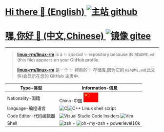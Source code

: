 # [Hi there 👋 (English) ![主站 github](https://img.shields.io/badge/%E4%B8%BB%E7%AB%99-github-black)](https://github.com/linux-rm/linux-rm)

# [嘿,你好 👋 (中文,Chinese) ![镜像 gitee](https://img.shields.io/badge/%E9%95%9C%E5%83%8F-gitee-red)](https://gitee.com/linux-rm/linux-rm)

---

>[**linux-rm/linux-rm**](https://github.com/linux-rm/linux-rm) is a ✨ _special_ ✨ repository because its `README.md` (this file) appears on your GitHub profile.
>
>[**linux-rm/linux-rm**](https://github.com/linux-rm/linux-rm) 是一个 ✨ _特别的_ ✨ 存储库,因为它的 `README.md`(此文件)会显示在您的 GitHub 主页中.

|Type-类型|Information-信息|
|-|-|
|Nationality-国籍|China-中国 <img height="32px" src="China.svg" alt="https://gitee.com/linux-rm/linux-rm/raw/main/China.svg" />|
|language-编程语言|<img height="32px" src="https://learn.microsoft.com/zh-cn/media/logos/logo_C.svg" alt="C"/><img height="32px" src="https://learn.microsoft.com/zh-cn/media/logos/logo_Cplusplus.svg" alt="C++"/> Linux shell script|
|Code Editor-代码编辑器|<img height="32px" src="https://insiders.vscode.dev/static/insider/code-192-apple.png" alt="Visual Studio Code Insiders" /> <img height="32px" src="https://www.vim.org/images/vimlogo.svg" alt="Vim"/> |
|Shell|<img height="32px" src="https://www.zsh.org/color_vertical_icon.png" alt="zsh"/> + <img height="32px" src="https://ohmyz.sh/img/OMZLogo_BnW.png" alt="oh-my-zsh" /> + powerlevel10k|

<!--
Here are some ideas to get you started:

- 🔭 I’m currently working on ...
- 🌱 I’m currently learning ...
- 👯 I’m looking to collaborate on ...
- 🤔 I’m looking for help with ...
- 💬 Ask me about ...
- 📫 How to reach me: ...
- 😄 Pronouns: ...
- ⚡ Fun fact: ...
-->
